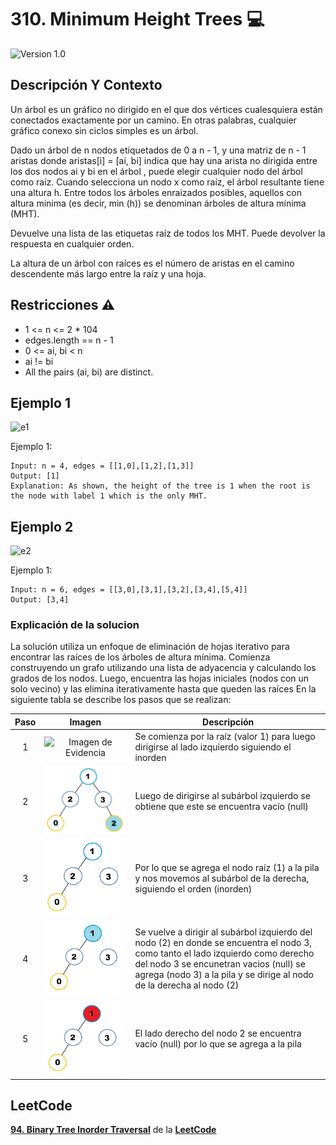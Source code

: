 # 310. Minimum Height Trees 💻

![Version 1.0](https://img.shields.io/badge/version-1.0.-blue.svg) 

## Descripción Y Contexto

Un árbol es un gráfico no dirigido en el que dos vértices cualesquiera están conectados exactamente por un camino. En otras palabras, cualquier gráfico conexo sin ciclos simples es un árbol.

Dado un árbol de n nodos etiquetados de 0 a n - 1, y una matriz de n - 1 aristas donde aristas[i] = [ai, bi] indica que hay una arista no dirigida entre los dos nodos ai y bi en el árbol , puede elegir cualquier nodo del árbol como raíz. Cuando selecciona un nodo x como raíz, el árbol resultante tiene una altura h. Entre todos los árboles enraizados posibles, aquellos con altura mínima (es decir, min (h)) se denominan árboles de altura mínima (MHT).

Devuelve una lista de las etiquetas raíz de todos los MHT. Puede devolver la respuesta en cualquier orden.

La altura de un árbol con raíces es el número de aristas en el camino descendente más largo entre la raíz y una hoja.

## Restricciones ⚠️	

* 1 <= n <= 2 * 104
* edges.length == n - 1
* 0 <= ai, bi < n
* ai != bi
* All the pairs (ai, bi) are distinct.

## Ejemplo 1

![e1](https://github.com/Andrea-lol/Taller-Estructuras-Datos-Avanzadas/assets/80435721/fa6dcfbf-7791-4d2b-925b-b2c9b1d30fb3)

Ejemplo 1:

```
Input: n = 4, edges = [[1,0],[1,2],[1,3]]
Output: [1]
Explanation: As shown, the height of the tree is 1 when the root is the node with label 1 which is the only MHT.
```

## Ejemplo 2

![e2](https://github.com/Andrea-lol/Taller-Estructuras-Datos-Avanzadas/assets/80435721/88385071-7eef-4495-8c4a-6d60cb168ee9)

Ejemplo 1:

```
Input: n = 6, edges = [[3,0],[3,1],[3,2],[3,4],[5,4]]
Output: [3,4]
```

### Explicación de la solucion

La solución utiliza un enfoque de eliminación de hojas iterativo para encontrar las raíces de los árboles de altura mínima. Comienza construyendo un grafo utilizando una lista de adyacencia y calculando los grados de los nodos. Luego, encuentra las hojas iniciales (nodos con un solo vecino) y las elimina iterativamente hasta que queden las raíces
En la siguiente tabla se describe los pasos que se realizan:

Paso | Imagen | Descripción
:--: | :--: | -- |
1 | ![Imagen de Evidencia](![image](https://github.com/Andrea-lol/Taller-Estructuras-Datos-Avanzadas/blob/main/310.%20Minimum%20Height%20Trees/img/1.jpg) "Esta es una imagen de muestra.") | Se comienza por la raíz (valor 1) para luego dirigirse al lado izquierdo siguiendo el inorden|
2 | ![Imagen de Evidencia](https://github.com/Andrea-lol/Taller-Estructuras-Datos-Avanzadas/blob/main/310.%20Minimum%20Height%20Trees/img/2.jpg "Esta es una imagen de muestra.") | Luego de dirigirse al subárbol izquierdo se obtiene que este se encuentra vacío (null) |
3 | ![Imagen de Evidencia](https://github.com/Andrea-lol/Taller-Estructuras-Datos-Avanzadas/blob/main/310.%20Minimum%20Height%20Trees/img/3.jpg "Esta es una imagen de muestra.") | Por lo que se agrega el nodo raíz (1) a la pila y nos movemos al subárbol de la derecha, siguiendo el orden (inorden) |
4 | ![Imagen de Evidencia](https://github.com/Andrea-lol/Taller-Estructuras-Datos-Avanzadas/blob/main/310.%20Minimum%20Height%20Trees/img/4.jpg "Esta es una imagen de muestra.") |Se vuelve a dirigir al subárbol izquierdo del nodo (2) en donde se encuentra el nodo 3, como tanto el lado izquierdo como derecho del nodo 3 se encunetran vacios (null) se agrega (nodo 3) a la pila y se dirige al nodo de la derecha al nodo (2) |
5 | ![Imagen de Evidencia](https://github.com/Andrea-lol/Taller-Estructuras-Datos-Avanzadas/blob/main/310.%20Minimum%20Height%20Trees/img/5.jpg "Esta es una imagen de muestra.") | El lado derecho del nodo 2 se encuentra vacío (null) por lo que se agrega a la pila |

## LeetCode
**[94. Binary Tree Inorder Traversal]** de la **[LeetCode]**

[94. Binary Tree Inorder Traversal]: https://leetcode.com/problems/binary-tree-inorder-traversal/
[LeetCode]: https://leetcode.com
